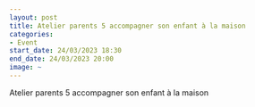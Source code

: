 ```yaml
---
layout: post
title: Atelier parents 5 accompagner son enfant à la maison
categories:
- Event
start_date: 24/03/2023 18:30
end_date: 24/03/2023 20:00
image: ~
---
```


Atelier parents 5 accompagner son enfant à la maison

